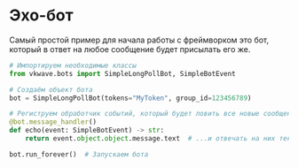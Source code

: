 # Эхо-бот

Самый простой пример для начала работы с фреймворком это бот, который в ответ на любое сообщение будет присылать его же.

``` python
# Импортируем необходимые классы
from vkwave.bots import SimpleLongPollBot, SimpleBotEvent

# Создаём объект бота
bot = SimpleLongPollBot(tokens="MyToken", group_id=123456789)

# Региструем обработчик событий, который будет ловить все новые сообщения...
@bot.message_handler()
def echo(event: SimpleBotEvent) -> str:
    return event.object.object.message.text  # ...и отвечать на них текстом нового сообщения 

bot.run_forever()  # Запускаем бота
```